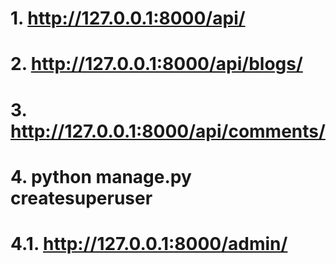 



# 1. http://127.0.0.1:8000/api/
# 2. http://127.0.0.1:8000/api/blogs/
# 3. http://127.0.0.1:8000/api/comments/
# 4. python manage.py createsuperuser
# 4.1. http://127.0.0.1:8000/admin/ 